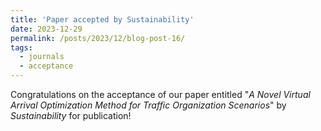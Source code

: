 ```yaml
---
title: 'Paper accepted by Sustainability'
date: 2023-12-29
permalink: /posts/2023/12/blog-post-16/
tags:
  - journals
  - acceptance
---
```

Congratulations on the acceptance of our paper entitled "*A Novel Virtual Arrival Optimization Method for Traffic Organization Scenarios*" by *Sustainability* for publication!
